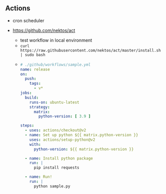 ## Actions

- cron scheduler

- https://github.com/nektos/act
  - test workflow in local environment
  - `curl https://raw.githubusercontent.com/nektos/act/master/install.sh | sudo bash`
  - ```yaml
    # ./github/workflows/sample.yml
    name: release
    on:
      push:
        tags:
          - v*
    jobs:
      build:
        runs-on: ubuntu-latest
        strategy:
          matrix:
            python-version: [ 3.9 ]

    steps:
      - uses: actions/checkout@v2
      - name: Set up python ${{ matrix.python-version }}
        uses: actions/setup-python@v2
        with:
          python-version: ${{ matrix.python-version }}

      - name: Install python package
        run: |
          pip install requests

      - name: Run!
        run: |
          python sample.py
    ```